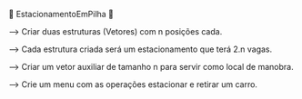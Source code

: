 🔋 EstacionamentoEmPilha 🔋

--> Criar duas estruturas (Vetores) com n posições cada.

--> Cada estrutura criada será um estacionamento que terá 2.n vagas.

--> Criar um vetor auxiliar de tamanho n para servir como local de manobra.

--> Crie um menu com as operações estacionar e retirar um carro.
